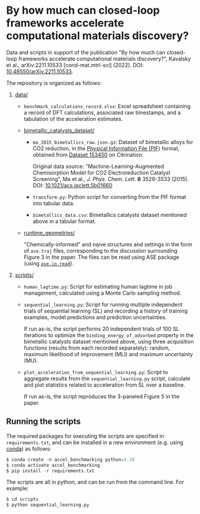 # By how much can closed-loop frameworks accelerate computational materials discovery?

Data and scripts in support of the publication "By how much can closed-loop frameworks accelerate computational materials discovery?", Kavalsky et al., arXiv:2211.10533 [cond-mat.mtrl-sci] (2022). DOI: [10.48550/arXiv.2211.10533](https://doi.org/10.48550/arXiv.2211.10533).

The repository is organized as follows:

1. [data/](data)

    * `benchmark_calculations_record.xlsx`: Excel spreadsheet containing a record of DFT calculations, associated raw timestamps, and a tabulation of the acceleration estimates.

    * [bimetallic\_catalysts\_dataset/](data/bimetallic_catalysts_dataset)

        * `ma_2015_bimetallics_raw.json.gz`: Dataset of bimetallic alloys for CO2 reduction, in the [Physical Information File (PIF)](https://citrineinformatics.github.io/pif-documentation) format, obtained from [Dataset 153450](https://citrination.com/datasets/153450) on Citrination.
  
            Original data source: "Machine-Learning-Augmented Chemisorption Model for CO2 Electroreduction Catalyst Screening", Ma et al., *J. Phys. Chem. Lett.* **6** 3528-3533 (2015). DOI: [10.1021/acs.jpclett.5b01660](http://dx.doi.org/10.1021/acs.jpclett.5b01660)

        * `transform.py`: Python script for converting from the PIF format into tabular data.

        * `bimetallics_data.csv`: Bimetallics catalysts dataset mentioned above in a tabular format.

    * [runtime\_geometries/](data/runtime_geometries)

        "Chemically-informed" and naive structures and settings in the form of `ase.traj` files, corresponding to the discussion surrounding Figure 3 in the paper. The files can be read using ASE package (using [`ase.io.read`](https://wiki.fysik.dtu.dk/ase/ase/io/io.html#ase.io.read)).

2. [scripts/](scripts)

    * `human_lagtime.py`: Script for estimating human lagtime in job management, calculated using a Monte Carlo sampling method.

    * `sequential_learning.py`: Script for running multiple independent trials of sequential learning (SL) and recording a history of training examples, model predictions and prediction uncertainties.
    
        If run as-is, the script performs 20 independent trials of 100 SL iterations to optimize the `binding_energy_of_adsorbed` property in the bimetallic catalysts dataset mentioned above, using three acquisition functions (results from each recorded separately): random, maximum likelihood of improvement (MLI) and maximum uncertainty (MU).

    * `plot_acceleration_from_sequential_learning.py`: Script to aggregate results from the `sequential_learning.py` script, calculate and plot statistics related to acceleration from SL over a baseline.

        If run as-is, the script reproduces the 3-paneled Figure 5 in the paper.


## Running the scripts

The required packages for executing the scripts are specified in `requirements.txt`,
and can be installed in a new environment (e.g. using
[conda](https://docs.conda.io/projects/conda/en/latest/index.html))
as follows:

```py
$ conda create -n accel_benchmarking python=3.10
$ conda activate accel_benchmarking
$ pip install -r requirements.txt
```

The scripts are all in python, and can be run from the command line. For example:
```py
$ cd scripts
$ python sequential_learning.py
```
